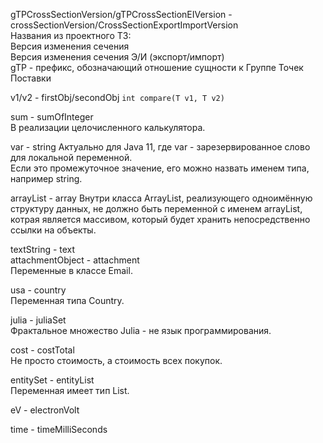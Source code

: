 gTPCrossSectionVersion/gTPCrossSectionEIVersion - сrossSectionVersion/CrossSectionExportImportVersion  
Названия из проектного ТЗ:  
Версия изменения сечения  
Версия изменения сечения Э/И  (экспорт/импорт)  
gTP - префикс, обозначающий отношение сущности к Группе Точек Поставки

v1/v2 - firstObj/secondObj
`int compare(T v1, T v2)`

sum - sumOfInteger  
В реализации целочисленного калькулятора.

var - string
Актуально для Java 11, где var - зарезервированное слово для локальной переменной.  
Если это промежуточное значение, его можно назвать именем типа, например string.

arrayList - array
Внутри класса ArrayList, реализующего одноимённую структуру данных, не должно быть переменной c именем arrayList, котрая является массивом, который будет хранить непосредственно ссылки на объекты.

textString - text  
attachmentObject - attachment  
Переменные в классе Email.

usa - country  
Переменная типа Country.

julia - juliaSet  
Фрактальное множество Julia - не язык программирования.

cost - costTotal  
Не просто стоимость, а стоимость всех покупок.

entitySet - entityList  
Переменная имеет тип List.

eV - electronVolt

time - timeMilliSeconds